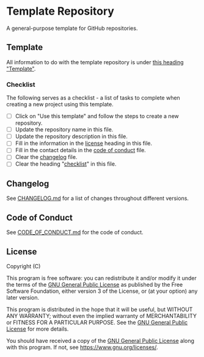 # Template Repository

A general-purpose template for GitHub repositories.

## Template

All information to do with the template repository is under [this heading "Template"](#template).

### Checklist

The following serves as a checklist - a list of tasks to complete when creating a new project using this template.

- [ ] Click on "Use this template" and follow the steps to create a new repository.
- [ ] Update the repository name in this file.
- [ ] Update the repository description in this file.
- [ ] Fill in the information in the [license](#license) heading in this file.
- [ ] Fill in the contact details in the [code of conduct](./CODE_OF_CONDUCT.md) file.
- [ ] Clear the [changelog](./CHANGELOG.md) file.
- [ ] Clear the heading "[checklist](#checklist)" in this file.

## Changelog

See [CHANGELOG.md](./CHANGELOG.md) for a list of changes throughout different versions.

## Code of Conduct

See [CODE_OF_CONDUCT.md](./CODE_OF_CONDUCT.md) for the code of conduct.

## License

Copyright (C) <year> <name of author>

This program is free software: you can redistribute it and/or modify it under the terms of the [GNU General Public License](./LICENSE) as published by the Free Software Foundation, either version 3 of the License, or (at your option) any later version.

This program is distributed in the hope that it will be useful, but WITHOUT ANY WARRANTY; without even the implied warranty of MERCHANTABILITY or FITNESS FOR A PARTICULAR PURPOSE. See the [GNU General Public License](./LICENSE) for more details.

You should have received a copy of the [GNU General Public License](./LICENSE) along with this program. If not, see <https://www.gnu.org/licenses/>.
